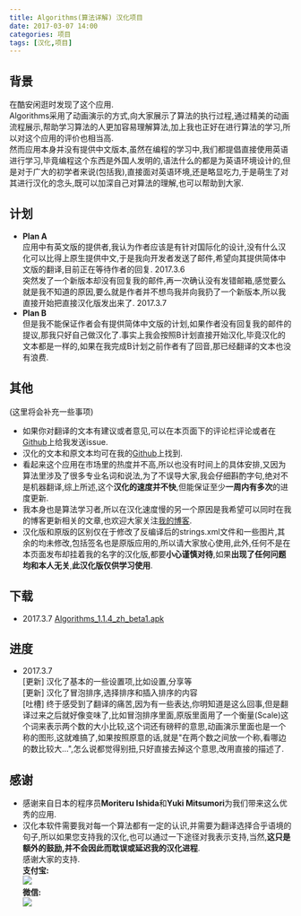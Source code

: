 ```yaml
---
title: Algorithms(算法详解) 汉化项目
date: 2017-03-07 14:00
categories: 项目
tags: [汉化,项目]
---
```

## 背景
在酷安闲逛时发现了这个应用.  
Algorithms采用了动画演示的方式,向大家展示了算法的执行过程,通过精美的动画流程展示,帮助学习算法的人更加容易理解算法,加上我也正好在进行算法的学习,所以对这个应用的评价也相当高.  
然而应用本身并没有提供中文版本,虽然在编程的学习中,我们都提倡直接使用英语进行学习,毕竟编程这个东西是外国人发明的,语法什么的都是为英语环境设计的,但是对于广大的初学者来说(包括我),直接面对英语环境,还是略显吃力,于是萌生了对其进行汉化的念头,既可以加深自己对算法的理解,也可以帮助到大家.
## 计划
- **Plan A**  
应用中有英文版的提供者,我认为作者应该是有针对国际化的设计,没有什么汉化可以比得上原生提供中文,于是我向开发者发送了邮件,希望向其提供简体中文版的翻译,目前正在等待作者的回复.  2017.3.6  
突然发了一个新版本却没有回复我的邮件,再一次确认没有发错邮箱,感觉要么就是我不知道的原因,要么就是作者并不想鸟我并向我扔了一个新版本,所以我直接开始把直接汉化版发出来了.  2017.3.7
- **Plan B**  
但是我不能保证作者会有提供简体中文版的计划,如果作者没有回复我的邮件的提议,那我只好自己做汉化了.事实上我会按照B计划直接开始汉化,毕竟汉化的文本都是一样的,如果在我完成B计划之前作者有了回音,那已经翻译的文本也没有浪费.

## 其他
(这里将会补充一些事项)
- 如果你对翻译的文本有建议或者意见,可以在本页面下的评论栏评论或者在[Github](https://github.com/lanyuanxiaoyao/Algorithm_Translation)上给我发送issue.
- 汉化的文本和原文本均可在我的[Github](https://github.com/lanyuanxiaoyao/Algorithm_Translation)上找到.
- 看起来这个应用在市场里的热度并不高,所以也没有时间上的具体安排,又因为算法里涉及了很多专业名词和说法,为了不误导大家,我会仔细斟酌字句,绝对不是机器翻译,综上所述,这个**汉化的速度并不快**,但能保证至少**一周内有多次**的进度更新.
- 我本身也是算法学习者,所以在汉化速度慢的另一个原因是我希望可以同时在我的博客更新相关的文章,也欢迎大家关注[我的博客](http://lanyuanxiaoyao.com).
- 汉化版和原版的区别仅在于修改了反编译后的strings.xml文件和一些图片,其余的均未修改,包括签名也是原版应用的,所以请大家放心使用,此外,任何不是在本页面发布却挂着我的名字的汉化版,都要**小心谨慎对待**,如果**出现了任何问题均和本人无关**,**此汉化版仅供学习使用**.

## 下载
- 2017.3.7   [Algorithms_1.1.4_zh_beta1.apk](https://raw.githubusercontent.com/lanyuanxiaoyao/Algorithm_Translation/master/apk_revision/1.1.4_zh_beta1.apk)

## 进度
- 2017.3.7  
[更新] 汉化了基本的一些设置项,比如设置,分享等  
[更新] 汉化了冒泡排序,选择排序和插入排序的内容  
[吐槽] 终于感受到了翻译的痛苦,因为有一些表达,你明知道是这么回事,但是翻译过来之后就好像变味了,比如冒泡排序里面,原版里面用了一个衡量(Scale)这个词来表示两个数的大小比较,这个词还有磅秤的意思,动画演示里面也是一个称的图形,这就难搞了,如果按照原意的话,就是"在两个数之间放一个称,看哪边的数比较大...",怎么说都觉得别扭,只好直接去掉这个意思,改用直接的描述了.

## 感谢
- 感谢来自日本的程序员**Moriteru Ishida**和**Yuki Mitsumori**为我们带来这么优秀的应用.
- 汉化本软件需要我对每一个算法都有一定的认识,并需要为翻译选择合乎语境的句子,所以如果您支持我的汉化,也可以通过一下途径对我表示支持,当然,**这只是额外的鼓励,并不会因此而耽误或延迟我的汉化进程**.  
感谢大家的支持.  
**支付宝:**  
![](http://olwt21mf4.bkt.clouddn.com/17-3-7/73632779-file_1488874187150_150f.png)  
**微信:**  
![](http://olwt21mf4.bkt.clouddn.com/17-3-7/24538948-file_1488874187288_cd5d.png)  